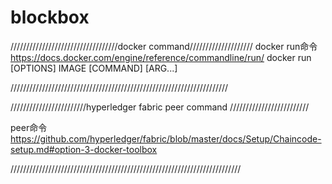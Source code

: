# blockbox

//////////////////////////////////docker command////////////////////
docker run命令
https://docs.docker.com/engine/reference/commandline/run/
docker run [OPTIONS] IMAGE [COMMAND] [ARG...]



/////////////////////////////////////////////////////////////////////

////////////////////////hyperledger fabric  peer command /////////////////////////

peer命令
https://github.com/hyperledger/fabric/blob/master/docs/Setup/Chaincode-setup.md#option-3-docker-toolbox

/////////////////////////////////////////////////////////////////////////
